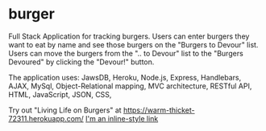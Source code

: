# burger
Full Stack Application for tracking burgers.
Users can enter burgers they want to eat by name and see those burgers on the "Burgers to Devour" list.
Users can move the burgers from the ".. to Devour" list to the "Burgers Devoured" by clicking the "Devour!" button.

The application uses: JawsDB, Heroku, Node.js, Express, Handlebars, AJAX, MySql, Object-Relational mapping, MVC architecture, RESTful API, HTML, JavaScript, JSON, CSS, 

Try out "Living Life on Burgers" at https://warm-thicket-72311.herokuapp.com/
[I'm an inline-style link](https://www.google.com)
